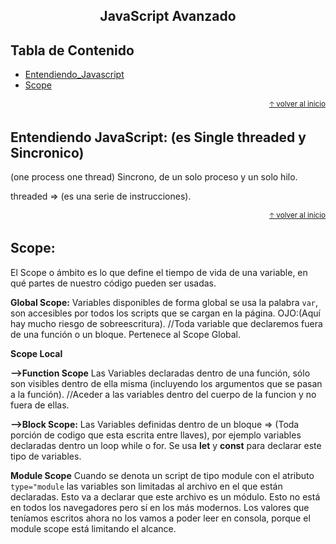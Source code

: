 <div align="center">
  <h2>JavaScript Avanzado</h2>
</div>

## Tabla de Contenido
- [Entendiendo_Javascript](#Entendiendo-JavaScript)
- [Scope](#scope)
 
<div align="right">
  <small><a href="#tabla-de-contenido">🡡 volver al inicio</a></small>
</div>

## Entendiendo JavaScript: (es Single threaded y Sincronico)

(one process one thread) 
Sincrono, de un solo proceso y un solo hilo.

threaded => (es una serie de instrucciones).

<div align="right">
  <small><a href="#tabla-de-contenido">🡡 volver al inicio</a></small>
</div>

## Scope:

El Scope o ámbito es lo que define el tiempo de vida de una variable, en qué partes de nuestro código pueden ser usadas.

**Global Scope:**
Variables disponibles de forma global se usa la palabra ```var```, son accesibles por todos los scripts que se cargan en la página. OJO:(Aquí hay mucho riesgo de sobreescritura).
//Toda variable que declaremos fuera de una función o un bloque. Pertenece al  Scope Global.

**Scope Local**

**-->Function Scope**
Las Variables declaradas dentro de una función, sólo son visibles dentro de ella misma (incluyendo los argumentos que se pasan a la función).
//Aceder a las variables dentro del cuerpo de la funcion y no fuera de ellas.

**-->Block Scope:**
Las Variables definidas dentro de un bloque => (Toda porción de codigo que esta escrita entre llaves), por ejemplo variables declaradas dentro un loop while o for. Se usa **let** y **const** para declarar este tipo de variables.

**Module Scope**
Cuando se denota un script de tipo module con el atributo ```type="module``` las variables son limitadas al archivo en el que están declaradas.
Esto va a declarar que este archivo es un módulo. Esto no está en todos los navegadores pero sí en los más modernos. Los valores que teníamos escritos ahora no los vamos a poder leer en consola, porque el module scope está limitando el alcance.
